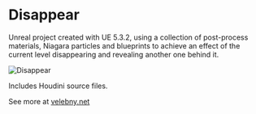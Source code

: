 # Disappear

Unreal project created with UE 5.3.2, using a collection of post-process materials, Niagara particles and blueprints to achieve an effect of the current level disappearing and revealing another one behind it.

![Disappear](https://velebny.net/thumbs/disappear.jpg)

Includes Houdini source files.

See more at [velebny.net](https://velebny.net/disappear.html)
